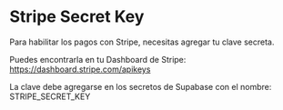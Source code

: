 # Stripe Secret Key
Para habilitar los pagos con Stripe, necesitas agregar tu clave secreta.

Puedes encontrarla en tu Dashboard de Stripe:
https://dashboard.stripe.com/apikeys

La clave debe agregarse en los secretos de Supabase con el nombre: STRIPE_SECRET_KEY